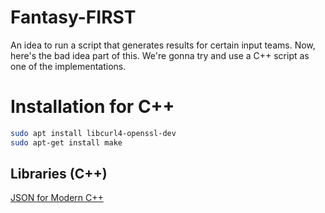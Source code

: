 # Fantasy-FIRST

An idea to run a script that generates results for certain input teams. Now, here's the bad idea part of this. We're gonna try and use a C++ script as one of the implementations.

# Installation for C++
```bash
sudo apt install libcurl4-openssl-dev
sudo apt-get install make
```

## Libraries (C++)
[JSON for Modern C++](https://github.com/nlohmann/json)

